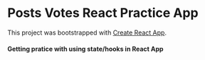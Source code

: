 # Posts Votes React Practice App

This project was bootstrapped with [Create React App](https://github.com/facebook/create-react-app).

#### Getting pratice with using state/hooks in React App